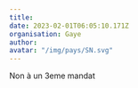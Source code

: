 ```yaml
---
title: 
date: 2023-02-01T06:05:10.171Z
organisation: Gaye 
author: 
avatar: "/img/pays/SN.svg"
---
```


Non à un 3eme mandat